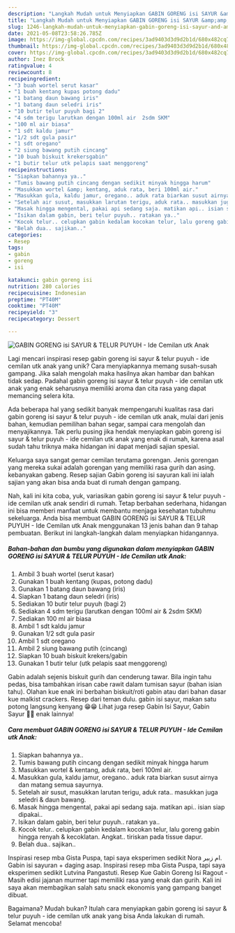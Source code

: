 ```yaml
---
description: "Langkah Mudah untuk Menyiapkan GABIN GORENG isi SAYUR &amp;amp; TELUR PUYUH - Ide Cemilan utk Anak, Bisa Manjain Lidah"
title: "Langkah Mudah untuk Menyiapkan GABIN GORENG isi SAYUR &amp;amp; TELUR PUYUH - Ide Cemilan utk Anak, Bisa Manjain Lidah"
slug: 1246-langkah-mudah-untuk-menyiapkan-gabin-goreng-isi-sayur-and-amp-telur-puyuh-ide-cemilan-utk-anak-bisa-manjain-lidah
date: 2021-05-08T23:58:26.785Z
image: https://img-global.cpcdn.com/recipes/3ad9403d3d9d2b1d/680x482cq70/gabin-goreng-isi-sayur-telur-puyuh-ide-cemilan-utk-anak-foto-resep-utama.jpg
thumbnail: https://img-global.cpcdn.com/recipes/3ad9403d3d9d2b1d/680x482cq70/gabin-goreng-isi-sayur-telur-puyuh-ide-cemilan-utk-anak-foto-resep-utama.jpg
cover: https://img-global.cpcdn.com/recipes/3ad9403d3d9d2b1d/680x482cq70/gabin-goreng-isi-sayur-telur-puyuh-ide-cemilan-utk-anak-foto-resep-utama.jpg
author: Inez Brock
ratingvalue: 4
reviewcount: 8
recipeingredient:
- "3 buah wortel serut kasar"
- "1 buah kentang kupas potong dadu"
- "1 batang daun bawang iris"
- "1 batang daun seledri iris"
- "10 butir telur puyuh bagi 2"
- "4 sdm terigu larutkan dengan 100ml air  2sdm SKM"
- "100 ml air biasa"
- "1 sdt kaldu jamur"
- "1/2 sdt gula pasir"
- "1 sdt oregano"
- "2 siung bawang putih cincang"
- "10 buah biskuit krekersgabin"
- "1 butir telur utk pelapis saat menggoreng"
recipeinstructions:
- "Siapkan bahannya ya.."
- "Tumis bawang putih cincang dengan sedikit minyak hingga harum"
- "Masukkan wortel &amp; kentang, aduk rata, beri 100ml air."
- "Masukkan gula, kaldu jamur, oregano.. aduk rata biarkan susut airnya dan matang semua sayurnya."
- "Setelah air susut, masukkan larutan terigu, aduk rata.. masukkan juga seledri &amp; daun bawang."
- "Masak hingga mengental, pakai api sedang saja. matikan api.. isian siap dipakai.."
- "Isikan dalam gabin, beri telur puyuh.. ratakan ya.."
- "Kocok telur.. celupkan gabin kedalam kocokan telur, lalu goreng gabin hingga renyah &amp; kecoklatan. Angkat.. tiriskan pada tissue dapur."
- "Belah dua.. sajikan.."
categories:
- Resep
tags:
- gabin
- goreng
- isi

katakunci: gabin goreng isi 
nutrition: 280 calories
recipecuisine: Indonesian
preptime: "PT40M"
cooktime: "PT40M"
recipeyield: "3"
recipecategory: Dessert

---
```



![GABIN GORENG isi SAYUR &amp; TELUR PUYUH - Ide Cemilan utk Anak](https://img-global.cpcdn.com/recipes/3ad9403d3d9d2b1d/680x482cq70/gabin-goreng-isi-sayur-telur-puyuh-ide-cemilan-utk-anak-foto-resep-utama.jpg)

Lagi mencari inspirasi resep gabin goreng isi sayur &amp; telur puyuh - ide cemilan utk anak yang unik? Cara menyiapkannya memang susah-susah gampang. Jika salah mengolah maka hasilnya akan hambar dan bahkan tidak sedap. Padahal gabin goreng isi sayur &amp; telur puyuh - ide cemilan utk anak yang enak seharusnya memiliki aroma dan cita rasa yang dapat memancing selera kita.

Ada beberapa hal yang sedikit banyak mempengaruhi kualitas rasa dari gabin goreng isi sayur &amp; telur puyuh - ide cemilan utk anak, mulai dari jenis bahan, kemudian pemilihan bahan segar, sampai cara mengolah dan menyajikannya. Tak perlu pusing jika hendak menyiapkan gabin goreng isi sayur &amp; telur puyuh - ide cemilan utk anak yang enak di rumah, karena asal sudah tahu triknya maka hidangan ini dapat menjadi sajian spesial.

Keluarga saya sangat gemar cemilan terutama gorengan. Jenis gorengan yang mereka sukai adalah gorengan yang memiliki rasa gurih dan asing. kebanyakan gabeng. Resep sajian Gabin goreng isi sayuran kali ini ialah sajian yang akan bisa anda buat di rumah dengan gampang.


Nah, kali ini kita coba, yuk, variasikan gabin goreng isi sayur &amp; telur puyuh - ide cemilan utk anak sendiri di rumah. Tetap berbahan sederhana, hidangan ini bisa memberi manfaat untuk membantu menjaga kesehatan tubuhmu sekeluarga. Anda bisa membuat GABIN GORENG isi SAYUR &amp; TELUR PUYUH - Ide Cemilan utk Anak menggunakan 13 jenis bahan dan 9 tahap pembuatan. Berikut ini langkah-langkah dalam menyiapkan hidangannya.

<!--inarticleads1-->

##### Bahan-bahan dan bumbu yang digunakan dalam menyiapkan GABIN GORENG isi SAYUR &amp; TELUR PUYUH - Ide Cemilan utk Anak:

1. Ambil 3 buah wortel (serut kasar)
1. Gunakan 1 buah kentang (kupas, potong dadu)
1. Gunakan 1 batang daun bawang (iris)
1. Siapkan 1 batang daun seledri (iris)
1. Sediakan 10 butir telur puyuh (bagi 2)
1. Sediakan 4 sdm terigu (larutkan dengan 100ml air &amp; 2sdm SKM)
1. Sediakan 100 ml air biasa
1. Ambil 1 sdt kaldu jamur
1. Gunakan 1/2 sdt gula pasir
1. Ambil 1 sdt oregano
1. Ambil 2 siung bawang putih (cincang)
1. Siapkan 10 buah biskuit krekers/gabin
1. Gunakan 1 butir telur (utk pelapis saat menggoreng)


Gabin adalah sejenis biskuit gurih dan cenderung tawar. Bila ingin tahu pedas, bisa tambahkan irisan cabe rawit dalam tumisan sayur (bahan isian tahu). Olahan kue enak ini berbahan biskuit/roti gabin atau dari bahan dasar kue malkist crackers. Resep dari teman dulu. gabin isi sayur, makan satu potong langsung kenyang 😁😁 Lihat juga resep Gabin Isi Sayur, Gabin Sayur 🍞🍡 enak lainnya! 

<!--inarticleads2-->

##### Cara membuat GABIN GORENG isi SAYUR &amp; TELUR PUYUH - Ide Cemilan utk Anak:

1. Siapkan bahannya ya..
1. Tumis bawang putih cincang dengan sedikit minyak hingga harum
1. Masukkan wortel &amp; kentang, aduk rata, beri 100ml air.
1. Masukkan gula, kaldu jamur, oregano.. aduk rata biarkan susut airnya dan matang semua sayurnya.
1. Setelah air susut, masukkan larutan terigu, aduk rata.. masukkan juga seledri &amp; daun bawang.
1. Masak hingga mengental, pakai api sedang saja. matikan api.. isian siap dipakai..
1. Isikan dalam gabin, beri telur puyuh.. ratakan ya..
1. Kocok telur.. celupkan gabin kedalam kocokan telur, lalu goreng gabin hingga renyah &amp; kecoklatan. Angkat.. tiriskan pada tissue dapur.
1. Belah dua.. sajikan..


Inspirasi resep mba Gista Puspa, tapi saya eksperimen sedikit Nora ام زبير. Gabin isi sayuran + daging asap. Inspirasi resep mba Gista Puspa, tapi saya eksperimen sedikit Lutvina Pangastuti. Resep Kue Gabin Goreng Isi Ragout - Masih edisi jajanan murmer tapi memiliki rasa yang enak dan gurih. Kali ini saya akan membagikan salah satu snack ekonomis yang gampang banget dibuat. 

Bagaimana? Mudah bukan? Itulah cara menyiapkan gabin goreng isi sayur &amp; telur puyuh - ide cemilan utk anak yang bisa Anda lakukan di rumah. Selamat mencoba!
